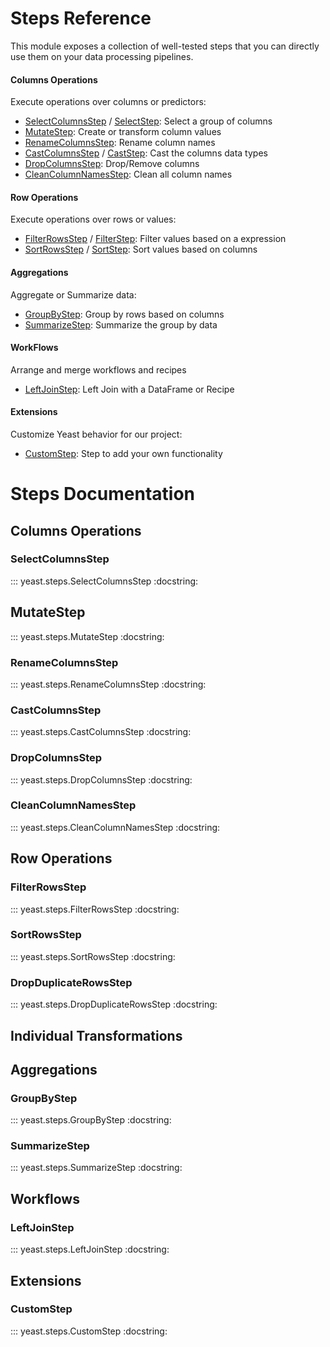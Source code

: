# Steps Reference

This module exposes a collection of well-tested steps that you can directly use them on your data processing pipelines.

#### Columns Operations

Execute operations over columns or predictors:

- [SelectColumnsStep](#selectcolumnsstep) / [SelectStep](#selectcolumnsstep): Select a group of columns
- [MutateStep](#mutatestep): Create or transform column values
- [RenameColumnsStep](#renamecolumnsstep): Rename column names
- [CastColumnsStep](#castcolumnsstep) / [CastStep](#castcolumnsstep): Cast the columns data types
- [DropColumnsStep](#dropcolumnsstep): Drop/Remove columns
- [CleanColumnNamesStep](#cleancolumnnamesstep): Clean all column names

#### Row Operations

Execute operations over rows or values:

- [FilterRowsStep](#filterrowsstep) / [FilterStep](#filterrowsstep): Filter values based on a expression
- [SortRowsStep](#sortrowsstep) / [SortStep](#sortrowsstep): Sort values based on columns


#### Aggregations

Aggregate or Summarize data:

- [GroupByStep](#groupbystep): Group by rows based on columns
- [SummarizeStep](#summarizestep): Summarize the group by data

#### WorkFlows

Arrange and merge workflows and recipes

- [LeftJoinStep](#leftjoinstep): Left Join with a DataFrame or Recipe

#### Extensions

Customize Yeast behavior for our project:

- [CustomStep](#customstep): Step to add your own functionality


# Steps Documentation

## Columns Operations

### SelectColumnsStep

::: yeast.steps.SelectColumnsStep
    :docstring:

## MutateStep

::: yeast.steps.MutateStep
    :docstring:

### RenameColumnsStep

::: yeast.steps.RenameColumnsStep
    :docstring:

### CastColumnsStep

::: yeast.steps.CastColumnsStep
    :docstring:

### DropColumnsStep

::: yeast.steps.DropColumnsStep
    :docstring:

### CleanColumnNamesStep

::: yeast.steps.CleanColumnNamesStep
    :docstring:

## Row Operations

### FilterRowsStep

::: yeast.steps.FilterRowsStep
    :docstring:

### SortRowsStep

::: yeast.steps.SortRowsStep
    :docstring:


### DropDuplicateRowsStep

::: yeast.steps.DropDuplicateRowsStep
    :docstring:

## Individual Transformations

## Aggregations

### GroupByStep

::: yeast.steps.GroupByStep
    :docstring:

### SummarizeStep

::: yeast.steps.SummarizeStep
    :docstring:

## Workflows

### LeftJoinStep

::: yeast.steps.LeftJoinStep
    :docstring:

## Extensions

### CustomStep

::: yeast.steps.CustomStep
    :docstring:
